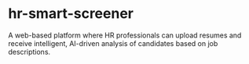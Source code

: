 # hr-smart-screener
A web-based platform where HR professionals can upload resumes and receive intelligent, AI-driven analysis of candidates based on job descriptions.
